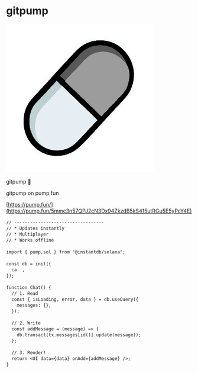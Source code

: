 # gitpump


![alt gitpump](https://raw.githubusercontent.com/alclient/gitpump/main/Untitled.png)


gitpump 💊

gitpump on pump.fun

[https://pump.fun/](https://pump.fun/5mmc3n57QPJ2cN3Dx94ZkzdB5kS415utRGu5E5yPcY4E)


``` // ༼ つ ◕_◕ ༽つ PUMP Gitpump Chat
// ----------------------------------
// * Updates instantly
// * Multiplayer
// * Works offline

import { pump,sol } from "@instantdb/solana";

const db = init({ 
  ca: ,
});

function Chat() {
  // 1. Read
  const { isLoading, error, data } = db.useQuery({
    messages: {},
  });

  // 2. Write
  const addMessage = (message) => {
    db.transact(tx.messages[id()].update(message));
  };

  // 3. Render!
  return <UI data={data} onAdd={addMessage} />;
}
``` 
